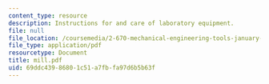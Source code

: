 ```yaml
---
content_type: resource
description: Instructions for and care of laboratory equipment.
file: null
file_location: /coursemedia/2-670-mechanical-engineering-tools-january-iap-2004/69ddc43986801c51a7fbfa97d6b5b63f_mill.pdf
file_type: application/pdf
resourcetype: Document
title: mill.pdf
uid: 69ddc439-8680-1c51-a7fb-fa97d6b5b63f
---
```

